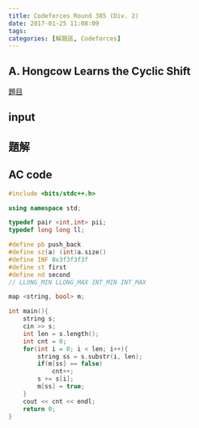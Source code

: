 ```yaml
---
title: Codeforces Round 385 (Div. 2)
date: 2017-01-25 11:08:09
tags:
categories: [解題區, Codeforces]
---
```


## A. Hongcow Learns the Cyclic Shift
[題目](http://codeforces.com/contest/745/problem/A)

## input

## 題解

## AC code
```cpp
#include <bits/stdc++.h>

using namespace std;

typedef pair <int,int> pii;
typedef long long ll;

#define pb push_back
#define sz(a) (int)a.size()
#define INF 0x3f3f3f3f
#define st first
#define nd second
// LLONG_MIN LLONG_MAX INT_MIN INT_MAX

map <string, bool> m;

int main(){
    string s;
    cin >> s;
    int len = s.length();
    int cnt = 0;
    for(int i = 0; i < len; i++){
        string ss = s.substr(i, len);
        if(m[ss] == false)
            cnt++;
        s += s[i];
        m[ss] = true;
    }
    cout << cnt << endl;
    return 0;
}
```

